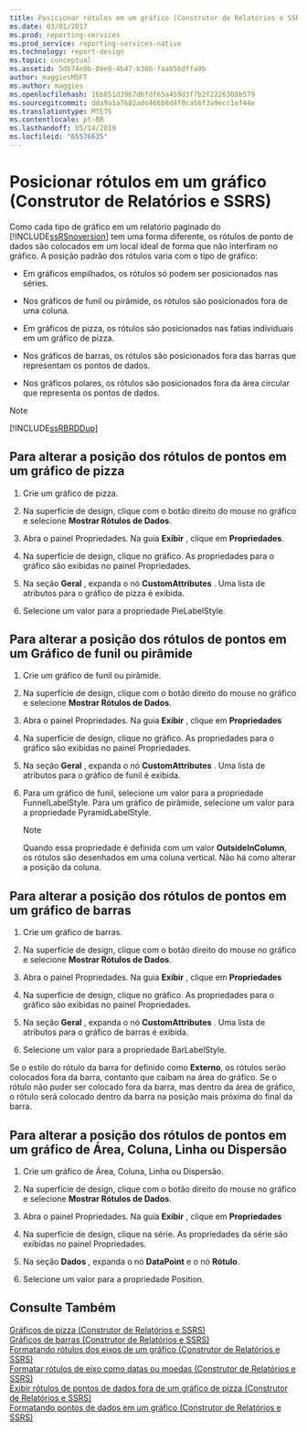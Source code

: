 ```yaml
---
title: Posicionar rótulos em um gráfico (Construtor de Relatórios e SSRS) | Microsoft Docs
ms.date: 03/01/2017
ms.prod: reporting-services
ms.prod_service: reporting-services-native
ms.technology: report-design
ms.topic: conceptual
ms.assetid: 5db74e0b-8be8-4b47-b386-faab56dffa9b
author: maggiesMSFT
ms.author: maggies
ms.openlocfilehash: 16b851d3967d6fdf65a459d3f7b2f2226308b579
ms.sourcegitcommit: dda9a1a7682ade466b8d4f0ca56f3a9ecc1ef44e
ms.translationtype: MTE75
ms.contentlocale: pt-BR
ms.lasthandoff: 05/14/2019
ms.locfileid: "65576635"
---
```

# <a name="position-labels-in-a-chart-report-builder-and-ssrs"></a>Posicionar rótulos em um gráfico (Construtor de Relatórios e SSRS)
  Como cada tipo de gráfico em um relatório paginado do [!INCLUDE[ssRSnoversion](../../includes/ssrsnoversion-md.md)] tem uma forma diferente, os rótulos de ponto de dados são colocados em um local ideal de forma que não interfiram no gráfico. A posição padrão dos rótulos varia com o tipo de gráfico:  
  
-   Em gráficos empilhados, os rótulos só podem ser posicionados nas séries.  
  
-   Nos gráficos de funil ou pirâmide, os rótulos são posicionados fora de uma coluna.  
  
-   Em gráficos de pizza, os rótulos são posicionados nas fatias individuais em um gráfico de pizza.  
  
-   Nos gráficos de barras, os rótulos são posicionados fora das barras que representam os pontos de dados.  
  
-   Nos gráficos polares, os rótulos são posicionados fora da área circular que representa os pontos de dados.  
  
> [!NOTE]  
>  [!INCLUDE[ssRBRDDup](../../includes/ssrbrddup-md.md)]  
  
## <a name="to-change-the-position-of-point-labels-in-a-pie-chart"></a>Para alterar a posição dos rótulos de pontos em um gráfico de pizza  
  
1.  Crie um gráfico de pizza.  
  
2.  Na superfície de design, clique com o botão direito do mouse no gráfico e selecione **Mostrar Rótulos de Dados**.  
  
3.  Abra o painel Propriedades. Na guia **Exibir** , clique em **Propriedades**.  
  
4.  Na superfície de design, clique no gráfico. As propriedades para o gráfico são exibidas no painel Propriedades.  
  
5.  Na seção **Geral** , expanda o nó **CustomAttributes** . Uma lista de atributos para o gráfico de pizza é exibida.  
  
6.  Selecione um valor para a propriedade PieLabelStyle.  
  
## <a name="to-change-the-position-of-point-labels-in-a-funnel-or-pyramid-chart"></a>Para alterar a posição dos rótulos de pontos em um Gráfico de funil ou pirâmide  
  
1.  Crie um gráfico de funil ou pirâmide.  
  
2.  Na superfície de design, clique com o botão direito do mouse no gráfico e selecione **Mostrar Rótulos de Dados**.  
  
3.  Abra o painel Propriedades. Na guia **Exibir** , clique em **Propriedades**  
  
4.  Na superfície de design, clique no gráfico. As propriedades para o gráfico são exibidas no painel Propriedades.  
  
5.  Na seção **Geral** , expanda o nó **CustomAttributes** . Uma lista de atributos para o gráfico de funil é exibida.  
  
6.  Para um gráfico de funil, selecione um valor para a propriedade FunnelLabelStyle. Para um gráfico de pirâmide, selecione um valor para a propriedade PyramidLabelStyle.  
  
    > [!NOTE]  
    >  Quando essa propriedade é definida com um valor **OutsideInColumn**, os rótulos são desenhados em uma coluna vertical. Não há como alterar a posição da coluna.  
  
## <a name="to-change-the-position-of-point-labels-in-a-bar-chart"></a>Para alterar a posição dos rótulos de pontos em um gráfico de barras  
  
1.  Crie um gráfico de barras.  
  
2.  Na superfície de design, clique com o botão direito do mouse no gráfico e selecione **Mostrar Rótulos de Dados**.  
  
3.  Abra o painel Propriedades. Na guia **Exibir** , clique em **Propriedades**  
  
4.  Na superfície de design, clique no gráfico. As propriedades para o gráfico são exibidas no painel Propriedades.  
  
5.  Na seção **Geral** , expanda o nó **CustomAttributes** . Uma lista de atributos para o gráfico de barras é exibida.  
  
6.  Selecione um valor para a propriedade BarLabelStyle.  
  
 Se o estilo do rótulo da barra for definido como **Externo**, os rótulos serão colocados fora da barra, contanto que caibam na área do gráfico. Se o rótulo não puder ser colocado fora da barra, mas dentro da área de gráfico, o rótulo será colocado dentro da barra na posição mais próxima do final da barra.  
  
## <a name="to-change-the-position-of-point-labels-in-an-area-column-line-or-scatter-chart"></a>Para alterar a posição dos rótulos de pontos em um gráfico de Área, Coluna, Linha ou Dispersão  
  
1.  Crie um gráfico de Área, Coluna, Linha ou Dispersão.  
  
2.  Na superfície de design, clique com o botão direito do mouse no gráfico e selecione **Mostrar Rótulos de Dados**.  
  
3.  Abra o painel Propriedades. Na guia **Exibir** , clique em **Propriedades**  
  
4.  Na superfície de design, clique na série. As propriedades da série são exibidas no painel Propriedades.  
  
5.  Na seção **Dados** , expanda o nó **DataPoint** e o nó **Rótulo**.  
  
6.  Selecione um valor para a propriedade Position.  
  
## <a name="see-also"></a>Consulte Também  
 [Gráficos de pizza &#40;Construtor de Relatórios e SSRS&#41;](../../reporting-services/report-design/pie-charts-report-builder-and-ssrs.md)   
 [Gráficos de barras &#40;Construtor de Relatórios e SSRS&#41;](../../reporting-services/report-design/bar-charts-report-builder-and-ssrs.md)   
 [Formatando rótulos dos eixos de um gráfico &#40;Construtor de Relatórios e SSRS&#41;](../../reporting-services/report-design/formatting-axis-labels-on-a-chart-report-builder-and-ssrs.md)   
 [Formatar rótulos de eixo como datas ou moedas &#40;Construtor de Relatórios e SSRS&#41;](../../reporting-services/report-design/format-axis-labels-as-dates-or-currencies-report-builder-and-ssrs.md)   
 [Exibir rótulos de pontos de dados fora de um gráfico de pizza &#40;Construtor de Relatórios e SSRS&#41;](../../reporting-services/report-design/display-data-point-labels-outside-a-pie-chart-report-builder-and-ssrs.md)   
 [Formatando pontos de dados em um gráfico &#40;Construtor de Relatórios e SSRS&#41;](../../reporting-services/report-design/formatting-data-points-on-a-chart-report-builder-and-ssrs.md)  
  
  
